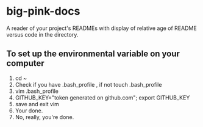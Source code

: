 # big-pink-docs
A reader of your project's READMEs with display of relative age of README versus code in the directory.

## To set up the environmental variable on your computer
1.  cd ~
2.  Check if you have .bash_profile , if not touch .bash_profile
3.  vim .bash_profile
4.	GITHUB_KEY="token generated on github.com"; export GITHUB_KEY
5.	save and exit vim
6. 	Your done.
7.	No, really, you're done.